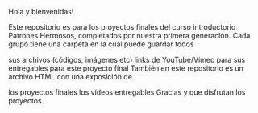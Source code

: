 Hola y bienvenidas!

Este repositorio es para los proyectos finales del curso introductorio Patrones Hermosos, completados por nuestra primera generación. Cada grupo tiene una carpeta en la cual puede guardar todos

sus archivos (códigos, imágenes etc)
links de YouTube/Vimeo para sus entregables para este proyecto final
También en este repositorio es un archivo HTML con una exposición de

los proyectos finales
los vídeos entregables
Gracias y que disfrutan los proyectos.
